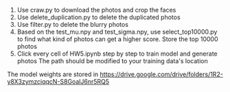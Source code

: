 1. Use craw.py to download the photos and crop the faces
2. Use delete_duplication.py to delete the duplicated photos
3. Use filter.py to delete the blurry photos
4. Based on the test_mu.npy and test_sigma.npy, use select_top10000.py to find what kind of photos can get a higher score. Store the top 10000 photos
5. Click every cell of HW5.ipynb step by step to train model and generate photos
    The path should be modified to your training data's location

The model weights are stored in 
https://drive.google.com/drive/folders/1R2-y8X3zymzcjqqcN-S8GoalJ6nr5RQ5